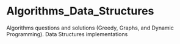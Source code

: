 # Algorithms_Data_Structures
Algorithms questions and solutions (Greedy, Graphs, and Dynamic Programming). Data Structures implementations
